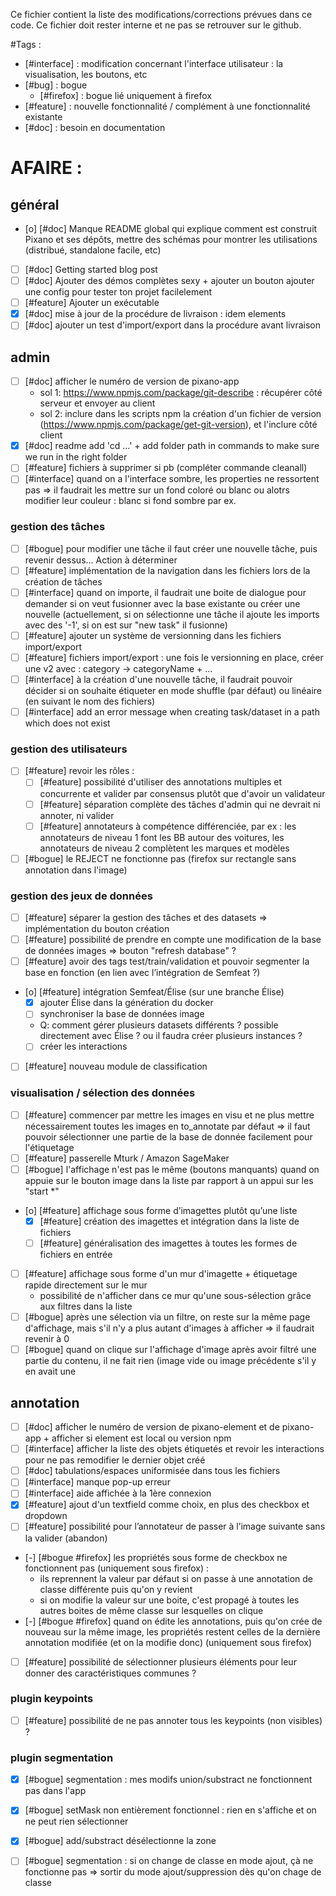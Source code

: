 Ce fichier contient la liste des modifications/corrections prévues dans ce code. Ce fichier doit rester interne et ne pas se retrouver sur le github.  

#Tags :
- [#interface] : modification concernant l'interface utilisateur : la visualisation, les boutons, etc
- [#bug] : bogue
	- [#firefox] : bogue lié uniquement à firefox
- [#feature] : nouvelle fonctionnalité / complément à une fonctionnalité existante
- [#doc] : besoin en documentation


# AFAIRE :

## général
- [o] [#doc] Manque README global qui explique comment est construit Pixano et ses dépôts, mettre des schémas pour montrer les utilisations (distribué, standalone facile, etc)
- [ ] [#doc] Getting started blog post
- [ ] [#doc] Ajouter des démos complètes sexy + ajouter un bouton ajouter une config pour tester ton projet facilelement
- [ ] [#feature] Ajouter un exécutable
- [x] [#doc] mise à jour de la procédure de livraison : idem elements
- [ ] [#doc] ajouter un test d'import/export dans la procédure avant livraison

## admin
- [ ] [#doc] afficher le numéro de version de pixano-app
	- sol 1: https://www.npmjs.com/package/git-describe : récupérer côté serveur et envoyer au client
	- sol 2: inclure dans les scripts npm la création d'un fichier de version (https://www.npmjs.com/package/get-git-version), et l'inclure côté client
- [x] [#doc] readme add 'cd ...' + add folder path in commands to make sure we run in the right folder
- [ ] [#feature] fichiers à supprimer si pb (compléter commande cleanall)
- [ ] [#interface] quand on a l'interface sombre, les properties ne ressortent pas => il faudrait les mettre sur un fond coloré ou blanc ou alotrs modifier leur couleur : blanc si fond sombre par ex.
### gestion des tâches
- [ ] [#bogue] pour modifier une tâche il faut créer une nouvelle tâche, puis revenir dessus... Action à déterminer
- [ ] [#feature] implémentation de la navigation dans les fichiers lors de la création de tâches
- [ ] [#interface] quand on importe, il faudrait une boite de dialogue pour demander si on veut fusionner avec la base existante ou créer une nouvelle (actuellement, si on sélectionne une tâche il ajoute les imports avec des '-1', si on est sur "new task" il fusionne)
- [ ] [#feature] ajouter un système de versionning dans les fichiers import/export
- [ ] [#feature] fichiers import/export : une fois le versionning en place, créer une v2 avec : category -> categoryName + ...
- [ ] [#interface] à la création d'une nouvelle tâche, il faudrait pouvoir décider si on souhaite étiqueter en mode shuffle (par défaut) ou linéaire (en suivant le nom des fichiers)
- [ ] [#interface] add an error message when creating task/dataset in a path which does not exist
### gestion des utilisateurs
- [ ] [#feature] revoir les rôles :
	- [ ] [#feature] possibilité d'utiliser des annotations multiples et concurrente et valider par consensus plutôt que d'avoir un validateur
	- [ ] [#feature] séparation complète des tâches d'admin qui ne devrait ni annoter, ni valider
	- [ ] [#feature] annotateurs à compétence différenciée, par ex : les annotateurs de niveau 1 font les BB autour des voitures, les annotateurs de niveau 2 complètent les marques et modèles
- [ ] [#bogue] le REJECT ne fonctionne pas (firefox sur rectangle sans annotation dans l'image)
### gestion des jeux de données
- [ ] [#feature] séparer la gestion des tâches et des datasets => implémentation du bouton création
- [ ] [#feature] possibilité de prendre en compte une modification de la base de données images => bouton "refresh database" ?
- [ ] [#feature] avoir des tags test/train/validation et pouvoir segmenter la base en fonction (en lien avec l’intégration de Semfeat ?)
- [o] [#feature] intégration Semfeat/Élise (sur une branche Élise)
	- [x] ajouter Élise dans la génération du docker
	- [ ] synchroniser la base de données image
	- Q: comment gérer plusieurs datasets différents ? possible directement avec Élise ? ou il faudra créer plusieurs instances ?
	- [ ] créer les interactions
- [ ] [#feature] nouveau module de classification
### visualisation / sélection des données
- [ ] [#feature] commencer par mettre les images en visu et ne plus mettre nécessairement toutes les images en to_annotate par défaut => il faut pouvoir sélectionner une partie de la base de donnée facilement pour l'étiquetage
- [ ] [#feature] passerelle Mturk / Amazon SageMaker
- [ ] [#bogue] l'affichage n'est pas le même (boutons manquants) quand on appuie sur le bouton image dans la liste par rapport à un appui sur les "start *"
- [o] [#feature] affichage sous forme d’imagettes plutôt qu’une liste
	- [x] [#feature] création des imagettes et intégration dans la liste de fichiers
	- [ ] [#feature] généralisation des imagettes à toutes les formes de fichiers en entrée
- [ ] [#feature] affichage sous forme d'un mur d'imagette + étiquetage rapide directement sur le mur
	- possibilité de n'afficher dans ce mur qu'une sous-sélection grâce aux filtres dans la liste
- [ ] [#bogue] après une sélection via un filtre, on reste sur la même page d'affichage, mais s'il n'y a plus autant d'images à afficher => il faudrait revenir à 0
- [ ] [#bogue] quand on clique sur l'affichage d'image après avoir filtré une partie du contenu, il ne fait rien (image vide ou image précédente s'il y en avait une

## annotation
- [ ] [#doc] afficher le numéro de version de pixano-element et de pixano-app + afficher si element est local ou version npm
- [ ] [#interface] afficher la liste des objets étiquetés et revoir les interactions pour ne pas remodifier le dernier objet créé
- [ ] [#doc] tabulations/espaces uniformisée dans tous les fichiers
- [ ] [#interface] manque pop-up erreur
- [ ] [#interface] aide affichée à la 1ère connexion
- [x] [#feature] ajout d'un textfield comme choix, en plus des checkbox et dropdown
- [ ] [#feature] possibilité pour l’annotateur de passer à l’image suivante sans la valider (abandon)
- [-] [#bogue #firefox] les propriétés sous forme de checkbox ne fonctionnent pas (uniquement sous firefox) :
	- ils reprennent la valeur par défaut si on passe à une annotation de classe différente puis qu'on y revient
	- si on modifie la valeur sur une boite, c'est propagé à toutes les autres boites de même classe sur lesquelles on clique
- [-] [#bogue #firefox] quand on édite les annotations, puis qu'on crée de nouveau sur la même image, les propriétés restent celles de la dernière annotation modifiée (et on la modifie donc) (uniquement sous firefox)
- [ ] [#feature] possibilité de sélectionner plusieurs éléments pour leur donner des caractéristiques communes ?
### plugin keypoints
- [ ] [#feature] possibilité de ne pas annoter tous les keypoints (non visibles) ?
### plugin segmentation
- [x] [#bogue] segmentation : mes modifs union/substract ne fonctionnent pas dans l'app
- [x] [#bogue] setMask non entièrement fonctionnel : rien en s'affiche et on ne peut rien sélectionner
- [x] [#bogue] add/substract désélectionne la zone
- [ ] [#bogue] segmentation : si on change de classe en mode ajout, çà ne fonctionne pas => sortir du mode ajout/suppression dès qu'on chage de classe


